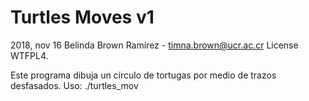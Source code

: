 # Turtles Moves v1
2018, nov 16
Belinda Brown Ramírez - timna.brown@ucr.ac.cr
License WTFPL4.


Este programa dibuja un círculo de tortugas por medio de trazos desfasados.
Uso: ./turtles_mov


